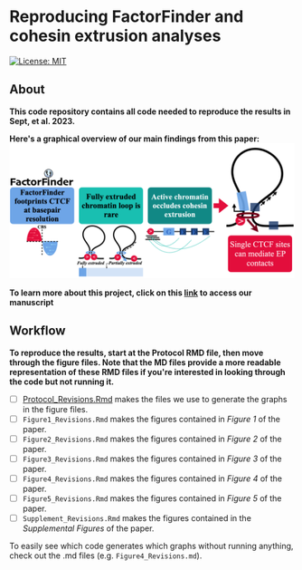 # Reproducing FactorFinder and cohesin extrusion analyses
[![License: MIT](https://img.shields.io/badge/License-MIT-blue.svg)](https://opensource.org/licenses/MIT)

## About

**This code repository contains all code needed to reproduce the results in Sept, et al. 2023.**

**Here's a graphical overview of our main findings from this paper:**
<img width="1500" alt="image" src="https://github.com/aryeelab/cohesin_extrusion_reproducibility/blob/76671bb52ade16255807c9c43bc5b41115cff151/Figures/Graphical_Abstract.png">

**To learn more about this project, click on this [link](https://www.biorxiv.org/content/10.1101/2023.10.20.563340v3) to access our manuscript**

## Workflow
**To reproduce the results, start at the Protocol RMD file, then move through the figure files. Note that the MD files provide a more readable representation of these RMD files if you're interested in looking through the code but not running it.**

- [ ] [Protocol_Revisions.Rmd](https://github.com/aryeelab/cohesin_extrusion_reproducibility/blob/main/Protocol_Revisions.Rmd) makes the files we use to generate the graphs in the figure files.
- [ ] `Figure1_Revisions.Rmd` makes the figures contained in *Figure 1* of the paper.
- [ ] `Figure2_Revisions.Rmd` makes the figures contained in *Figure 2* of the paper.
- [ ] `Figure3_Revisions.Rmd` makes the figures contained in *Figure 3* of the paper.
- [ ] `Figure4_Revisions.Rmd` makes the figures contained in *Figure 4* of the paper.
- [ ] `Figure5_Revisions.Rmd` makes the figures contained in *Figure 5* of the paper.
- [ ] `Supplement_Revisions.Rmd` makes the figures contained in the *Supplemental Figures* of the paper.

To easily see which code generates which graphs without running anything, check out the .md files (e.g. `Figure4_Revisions.md`). 
